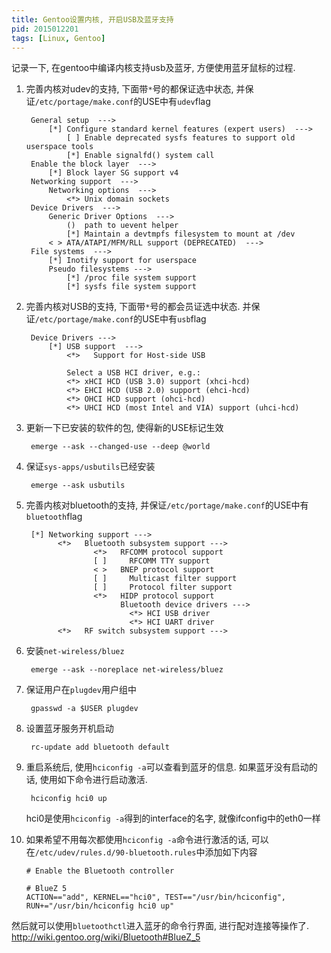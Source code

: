 ```yaml
---
title: Gentoo设置内核, 开启USB及蓝牙支持
pid: 2015012201
tags: [Linux, Gentoo]
---
```


记录一下, 在gentoo中编译内核支持usb及蓝牙, 方便使用蓝牙鼠标的过程.

1. 完善内核对udev的支持, 下面带`*`号的都保证选中状态, 并保证`/etc/portage/make.conf`的USE中有`udev`flag

        General setup  --->
            [*] Configure standard kernel features (expert users)  --->
                [ ] Enable deprecated sysfs features to support old userspace tools
                [*] Enable signalfd() system call
        Enable the block layer  --->
            [*] Block layer SG support v4
        Networking support  --->
            Networking options  --->
                <*> Unix domain sockets
        Device Drivers  --->
            Generic Driver Options  --->
                ()  path to uevent helper
                [*] Maintain a devtmpfs filesystem to mount at /dev
            < > ATA/ATAPI/MFM/RLL support (DEPRECATED)  --->
        File systems  --->
            [*] Inotify support for userspace
            Pseudo filesystems --->
                [*] /proc file system support
                [*] sysfs file system support

2. 完善内核对USB的支持, 下面带`*`号的都会员证选中状态. 并保证`/etc/portage/make.conf`的USE中有`usb`flag

        Device Drivers --->
            [*] USB support  --->
                <*>   Support for Host-side USB

                Select a USB HCI driver, e.g.:
                <*> xHCI HCD (USB 3.0) support (xhci-hcd)
                <*> EHCI HCD (USB 2.0) support (ehci-hcd)
                <*> OHCI HCD support (ohci-hcd)
                <*> UHCI HCD (most Intel and VIA) support (uhci-hcd)

3. 更新一下已安装的软件的包, 使得新的USE标记生效

        emerge --ask --changed-use --deep @world

4. 保证`sys-apps/usbutils`已经安装

        emerge --ask usbutils

5. 完善内核对bluetooth的支持, 并保证`/etc/portage/make.conf`的USE中有`bluetooth`flag

        [*] Networking support --->
              <*>   Bluetooth subsystem support --->
                      <*>   RFCOMM protocol support
                      [ ]     RFCOMM TTY support
                      < >   BNEP protocol support
                      [ ]     Multicast filter support
                      [ ]     Protocol filter support
                      <*>   HIDP protocol support
                            Bluetooth device drivers --->
                              <*> HCI USB driver
                              <*> HCI UART driver
              <*>   RF switch subsystem support --->

6. 安装`net-wireless/bluez`

        emerge --ask --noreplace net-wireless/bluez

7. 保证用户在`plugdev`用户组中

        gpasswd -a $USER plugdev

8. 设置蓝牙服务开机启动

        rc-update add bluetooth default

9. 重启系统后, 使用`hciconfig -a`可以查看到蓝牙的信息. 如果蓝牙没有启动的话, 使用如下命令进行启动激活.

        hciconfig hci0 up

    hci0是使用`hciconfig -a`得到的interface的名字, 就像ifconfig中的eth0一样

10. 如果希望不用每次都使用`hciconfig -a`命令进行激活的话, 可以在`/etc/udev/rules.d/90-bluetooth.rules`中添加如下内容

        # Enable the Bluetooth controller

        # BlueZ 5
        ACTION=="add", KERNEL=="hci0", TEST=="/usr/bin/hciconfig", RUN+="/usr/bin/hciconfig hci0 up"

然后就可以使用`bluetoothctl`进入蓝牙的命令行界面, 进行配对连接等操作了.
<http://wiki.gentoo.org/wiki/Bluetooth#BlueZ_5>
